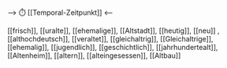 --> ⏱️ [[Temporal-Zeitpunkt]] <--
 
 
 [[frisch]], [[uralte]], [[ehemalige]], [[Altstadt]], [[heutig]], [[neu]]
, [[althochdeutsch]], [[veraltet]], [[gleichaltrig]], [[Gleichaltrige]], [[ehemalig]], [[jugendlich]], [[geschichtlich]], [[jahrhundertealt]], [[Altenheim]], [[altern]], [[alteingesessen]], [[Altbau]]